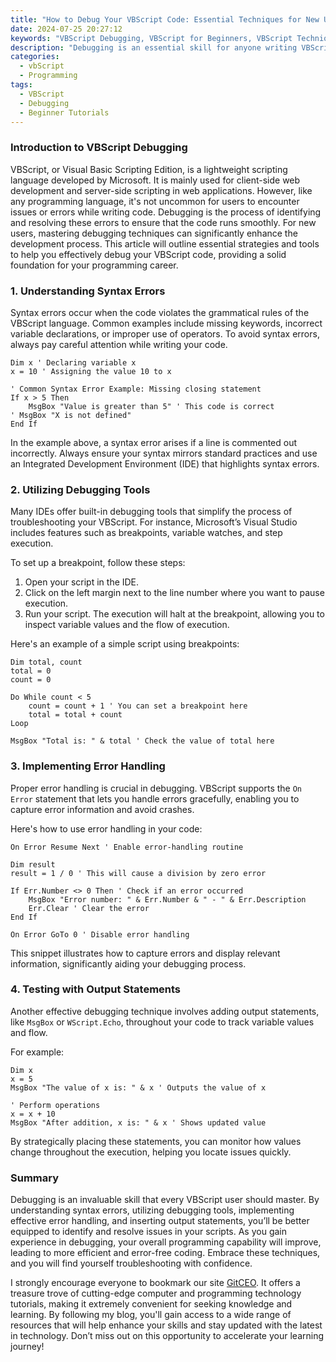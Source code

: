 ```yaml
---
title: "How to Debug Your VBScript Code: Essential Techniques for New Users"
date: 2024-07-25 20:27:12
keywords: "VBScript Debugging, VBScript for Beginners, VBScript Techniques, Debugging Techniques, Learn VBScript"
description: "Debugging is an essential skill for anyone writing VBScript code. This article provides new users with essential techniques for debugging their VBScript code. By understanding common debugging methodologies and tools, you will enhance your programming skills and productivity. In this comprehensive guide, we will cover various debugging techniques, proper syntax handling, utilizing the built-in debugging tools in your IDE, and best practices for writing error-free code. By the end of the article, you'll gain confidence in troubleshooting your scripts, identifying errors, and implementing solutions effectively. Whether you're developing simple scripts or complex applications, mastering debugging will improve your programming efficiency and understanding of VBScript."
categories:
  - vbScript
  - Programming
tags:
  - VBScript
  - Debugging
  - Beginner Tutorials
---
```


### Introduction to VBScript Debugging

VBScript, or Visual Basic Scripting Edition, is a lightweight scripting language developed by Microsoft. It is mainly used for client-side web development and server-side scripting in web applications. However, like any programming language, it's not uncommon for users to encounter issues or errors while writing code. Debugging is the process of identifying and resolving these errors to ensure that the code runs smoothly. For new users, mastering debugging techniques can significantly enhance the development process. This article will outline essential strategies and tools to help you effectively debug your VBScript code, providing a solid foundation for your programming career. 

<!-- more -->

### 1. Understanding Syntax Errors

Syntax errors occur when the code violates the grammatical rules of the VBScript language. Common examples include missing keywords, incorrect variable declarations, or improper use of operators. To avoid syntax errors, always pay careful attention while writing your code.

```vbscript
Dim x ' Declaring variable x
x = 10 ' Assigning the value 10 to x

' Common Syntax Error Example: Missing closing statement
If x > 5 Then
    MsgBox "Value is greater than 5" ' This code is correct
' MsgBox "X is not defined"
End If
```

In the example above, a syntax error arises if a line is commented out incorrectly. Always ensure your syntax mirrors standard practices and use an Integrated Development Environment (IDE) that highlights syntax errors.

### 2. Utilizing Debugging Tools

Many IDEs offer built-in debugging tools that simplify the process of troubleshooting your VBScript. For instance, Microsoft’s Visual Studio includes features such as breakpoints, variable watches, and step execution. 

To set up a breakpoint, follow these steps:

1. Open your script in the IDE.
2. Click on the left margin next to the line number where you want to pause execution.
3. Run your script. The execution will halt at the breakpoint, allowing you to inspect variable values and the flow of execution.

Here's an example of a simple script using breakpoints:

```vbscript
Dim total, count
total = 0
count = 0

Do While count < 5
    count = count + 1 ' You can set a breakpoint here
    total = total + count
Loop

MsgBox "Total is: " & total ' Check the value of total here
```

### 3. Implementing Error Handling

Proper error handling is crucial in debugging. VBScript supports the `On Error` statement that lets you handle errors gracefully, enabling you to capture error information and avoid crashes.

Here's how to use error handling in your code:

```vbscript
On Error Resume Next ' Enable error-handling routine

Dim result
result = 1 / 0 ' This will cause a division by zero error

If Err.Number <> 0 Then ' Check if an error occurred
    MsgBox "Error number: " & Err.Number & " - " & Err.Description
    Err.Clear ' Clear the error
End If

On Error GoTo 0 ' Disable error handling
```

This snippet illustrates how to capture errors and display relevant information, significantly aiding your debugging process.

### 4. Testing with Output Statements

Another effective debugging technique involves adding output statements, like `MsgBox` or `WScript.Echo`, throughout your code to track variable values and flow.

For example:

```vbscript
Dim x
x = 5
MsgBox "The value of x is: " & x ' Outputs the value of x

' Perform operations
x = x + 10
MsgBox "After addition, x is: " & x ' Shows updated value
```

By strategically placing these statements, you can monitor how values change throughout the execution, helping you locate issues quickly.

### Summary

Debugging is an invaluable skill that every VBScript user should master. By understanding syntax errors, utilizing debugging tools, implementing effective error handling, and inserting output statements, you’ll be better equipped to identify and resolve issues in your scripts. As you gain experience in debugging, your overall programming capability will improve, leading to more efficient and error-free coding. Embrace these techniques, and you will find yourself troubleshooting with confidence.

I strongly encourage everyone to bookmark our site [GitCEO](https://gitceo.com). It offers a treasure trove of cutting-edge computer and programming technology tutorials, making it extremely convenient for seeking knowledge and learning. By following my blog, you'll gain access to a wide range of resources that will help enhance your skills and stay updated with the latest in technology. Don’t miss out on this opportunity to accelerate your learning journey!